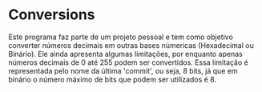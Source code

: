 # Conversions
Este programa faz parte de um projeto pessoal e tem como objetivo converter números decimais em outras bases númericas (Hexadecimal ou Binário).
Ele ainda apresenta algumas limitações, por enquanto apenas números decimais de 0 até 255 podem ser convertidos.
Essa limitação é representada pelo nome da última 'commit', ou seja, 8 bits, já que em binário o número máximo de bits que podem ser utilizados é 8.
